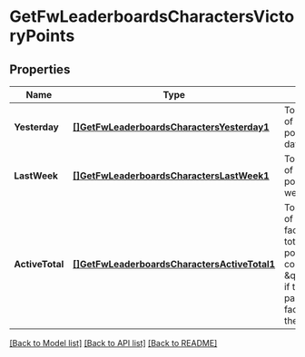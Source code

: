 # GetFwLeaderboardsCharactersVictoryPoints

## Properties
Name | Type | Description | Notes
------------ | ------------- | ------------- | -------------
**Yesterday** | [**[]GetFwLeaderboardsCharactersYesterday1**](get_fw_leaderboards_characters_yesterday_1.md) | Top 100 ranking of pilots by victory points in the past day | [default to null]
**LastWeek** | [**[]GetFwLeaderboardsCharactersLastWeek1**](get_fw_leaderboards_characters_last_week_1.md) | Top 100 ranking of pilots by victory points in the past week | [default to null]
**ActiveTotal** | [**[]GetFwLeaderboardsCharactersActiveTotal1**](get_fw_leaderboards_characters_active_total_1.md) | Top 100 ranking of pilots active in faction warfare by total victory points. A pilot is considered \&quot;active\&quot; if they have participated in faction warfare in the past 14 days. | [default to null]

[[Back to Model list]](../README.md#documentation-for-models) [[Back to API list]](../README.md#documentation-for-api-endpoints) [[Back to README]](../README.md)


